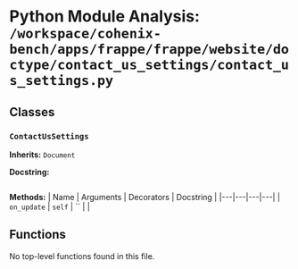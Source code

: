 # Python Module Analysis: `/workspace/cohenix-bench/apps/frappe/frappe/website/doctype/contact_us_settings/contact_us_settings.py`

## Classes

### `ContactUsSettings`
**Inherits:** `Document`


**Docstring:**
```

```

**Methods:**
| Name | Arguments | Decorators | Docstring |
|---|---|---|---|
| `on_update` | `self` | `` |  |





## Functions

No top-level functions found in this file.
